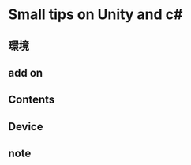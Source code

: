 # Small tips on Unity and c# #

## 環境 ##

## add on ##

## Contents ##

## Device ##

## note ##





